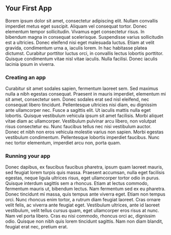 ## Your First App

Borem ipsum dolor sit amet, consectetur adipiscing elit. Nullam convallis imperdiet metus eget suscipit. Aliquam vel consequat tortor. Donec elementum tempor sollicitudin. Vivamus eget consectetur risus. In bibendum magna in consequat scelerisque. Suspendisse varius sollicitudin est a ultricies. Donec eleifend nisi eget malesuada luctus. Etiam at velit gravida, condimentum urna a, iaculis lorem. In hac habitasse platea dictumst. Curabitur porttitor luctus orci, in convallis lectus lobortis porttitor. Quisque condimentum vitae nisl vitae iaculis. Nulla facilisi. Donec iaculis lacinia ipsum in viverra.

### Creating an app

Curabitur sit amet sodales sapien, fermentum laoreet sem. Sed maximus nulla a nibh egestas consequat. Praesent in mauris imperdiet, elementum mi sit amet, consectetur sem. Donec sodales erat sed nisl eleifend, nec consequat libero tincidunt. Pellentesque ultricies nisi diam, eu dignissim ante ullamcorper nec. Fusce a sagittis elit. Ut iaculis mattis nulla eget lobortis. Quisque vestibulum vehicula ipsum sit amet facilisis. Morbi aliquet vitae diam ac ullamcorper. Vestibulum pulvinar arcu libero, non volutpat risus consectetur eu. Nunc faucibus tellus nec nisi vestibulum auctor. Donec et nibh non eros vehicula molestie varius non sapien. Morbi egestas vestibulum condimentum. Pellentesque lobortis imperdiet faucibus. Nunc nec tortor elementum, imperdiet arcu non, porta quam.

### Running your app

Donec dapibus, ex faucibus faucibus pharetra, ipsum quam laoreet mauris, sed feugiat lorem turpis quis massa. Praesent accumsan, nulla eget facilisis egestas, neque ligula ultrices risus, eget ullamcorper tortor odio in purus. Quisque interdum sagittis sem a rhoncus. Etiam at lectus commodo, fermentum mauris ut, bibendum lectus. Nam fermentum sed ex eu pharetra. Donec tincidunt mi massa, quis tempus ante viverra eget. Etiam non tempus orci. Nunc rhoncus enim tortor, a rutrum diam feugiat laoreet. Cras ornare velit felis, ac viverra ante feugiat eget. Vestibulum ultrices, ante id laoreet vestibulum, velit tellus cursus quam, eget ullamcorper eros risus at nunc. Nam vel porta libero. Cras eu nisi commodo, rhoncus orci ac, dignissim odio. Quisque non nibh quis lorem tincidunt sagittis. Nam non diam blandit, feugiat erat nec, pretium erat.